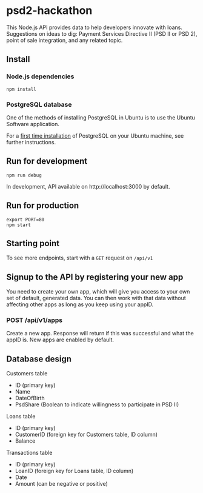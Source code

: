 # psd2-hackathon
This Node.js API provides data to help developers innovate with loans. Suggestions on ideas to dig: Payment Services Directive II (PSD II or PSD 2), point of sale integration, and any related topic.

## Install

### Node.js dependencies
```
npm install
```

### PostgreSQL database
One of the methods of installing PostgreSQL in Ubuntu is to use the Ubuntu Software application.

For a [first time installation](POSTGRESQL) of PostgreSQL on your Ubuntu machine, see further instructions.

## Run for development
```
npm run debug
```

In development, API available on http://localhost:3000 by default.

## Run for production
```
export PORT=80
npm start
```

## Starting point
To see more endpoints, start with a `GET` request on `/api/v1`

## Signup to the API by registering your new app
You need to create your own app, which will give you access to your own set of default, generated data. You can then work with that data without affecting other apps as long as you keep using your appID.

### POST /api/v1/apps
Create a new app. Response will return if this was successful and what the appID is. New apps are enabled by default.

## Database design
Customers table
-	ID (primary key)
-	Name
-	DateOfBirth
-	PsdShare (Boolean to indicate willingness to participate in PSD II)

Loans table
-	ID (primary key)
-	CustomerID (foreign key for Customers table, ID column)
-	Balance

Transactions table
-	ID (primary key)
-	LoanID (foreign key for Loans table, ID column)
-	Date
-	Amount (can be negative or positive)
